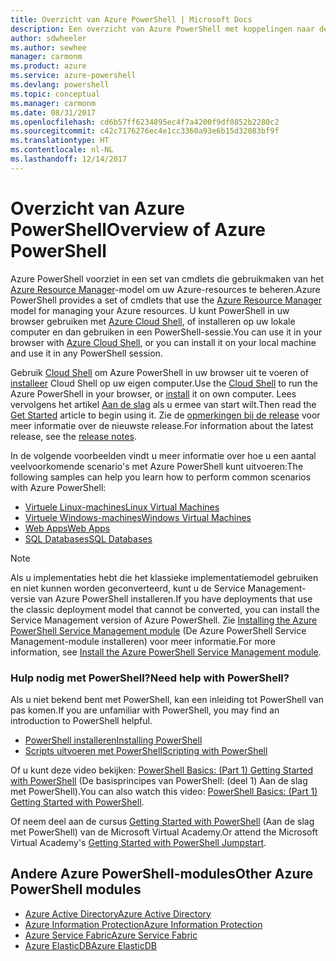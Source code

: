 ```yaml
---
title: Overzicht van Azure PowerShell | Microsoft Docs
description: Een overzicht van Azure PowerShell met koppelingen naar de installatie en configuratie.
author: sdwheeler
ms.author: sewhee
manager: carmonm
ms.product: azure
ms.service: azure-powershell
ms.devlang: powershell
ms.topic: conceptual
ms.manager: carmonm
ms.date: 08/31/2017
ms.openlocfilehash: cd6b57ff6234895ec4f7a4200f9df0852b2280c2
ms.sourcegitcommit: c42c7176276ec4e1cc3360a93e6b15d32083bf9f
ms.translationtype: HT
ms.contentlocale: nl-NL
ms.lasthandoff: 12/14/2017
---
```

# <a name="overview-of-azure-powershell"></a><span data-ttu-id="d8afc-103">Overzicht van Azure PowerShell</span><span class="sxs-lookup"><span data-stu-id="d8afc-103">Overview of Azure PowerShell</span></span>

<span data-ttu-id="d8afc-104">Azure PowerShell voorziet in een set van cmdlets die gebruikmaken van het [Azure Resource Manager](/azure/azure-resource-manager/resource-group-overview)-model om uw Azure-resources te beheren.</span><span class="sxs-lookup"><span data-stu-id="d8afc-104">Azure PowerShell provides a set of cmdlets that use the [Azure Resource Manager](/azure/azure-resource-manager/resource-group-overview) model for managing your Azure resources.</span></span> <span data-ttu-id="d8afc-105">U kunt PowerShell in uw browser gebruiken met [Azure Cloud Shell](/azure/cloud-shell/overview), of installeren op uw lokale computer en dan gebruiken in een PowerShell-sessie.</span><span class="sxs-lookup"><span data-stu-id="d8afc-105">You can use it in your browser with [Azure Cloud Shell](/azure/cloud-shell/overview), or you can install it on your local machine and use it in any PowerShell session.</span></span>

<span data-ttu-id="d8afc-106">Gebruik [Cloud Shell](/azure/cloud-shell/overview) om Azure PowerShell in uw browser uit te voeren of [installeer](install-azurerm-ps.md) Cloud Shell op uw eigen computer.</span><span class="sxs-lookup"><span data-stu-id="d8afc-106">Use the [Cloud Shell](/azure/cloud-shell/overview) to run the Azure PowerShell in your browser, or [install](install-azurerm-ps.md) it on own computer.</span></span> <span data-ttu-id="d8afc-107">Lees vervolgens het artikel [Aan de slag](get-started-azureps.md) als u ermee van start wilt.</span><span class="sxs-lookup"><span data-stu-id="d8afc-107">Then read the [Get Started](get-started-azureps.md) article to begin using it.</span></span> <span data-ttu-id="d8afc-108">Zie de [opmerkingen bij de release](release-notes-azureps.md) voor meer informatie over de nieuwste release.</span><span class="sxs-lookup"><span data-stu-id="d8afc-108">For information about the latest release, see the [release notes](release-notes-azureps.md).</span></span>

<span data-ttu-id="d8afc-109">In de volgende voorbeelden vindt u meer informatie over hoe u een aantal veelvoorkomende scenario's met Azure PowerShell kunt uitvoeren:</span><span class="sxs-lookup"><span data-stu-id="d8afc-109">The following samples can help you learn how to perform common scenarios with Azure PowerShell:</span></span>

* [<span data-ttu-id="d8afc-110">Virtuele Linux-machines</span><span class="sxs-lookup"><span data-stu-id="d8afc-110">Linux Virtual Machines</span></span>](/azure/virtual-machines/virtual-machines-linux-powershell-samples?toc=/powershell/azure/toc.json)
* [<span data-ttu-id="d8afc-111">Virtuele Windows-machines</span><span class="sxs-lookup"><span data-stu-id="d8afc-111">Windows Virtual Machines</span></span>](/azure/virtual-machines/virtual-machines-windows-powershell-samples?toc=/powershell/azure/toc.json)
* [<span data-ttu-id="d8afc-112">Web Apps</span><span class="sxs-lookup"><span data-stu-id="d8afc-112">Web Apps</span></span>](/azure/app-service-web/app-service-powershell-samples?toc=/powershell/azure/toc.json)
* [<span data-ttu-id="d8afc-113">SQL Databases</span><span class="sxs-lookup"><span data-stu-id="d8afc-113">SQL Databases</span></span>](/azure/sql-database/sql-database-powershell-samples?toc=/powershell/azure/toc.json)

> [!NOTE]
> <span data-ttu-id="d8afc-114">Als u implementaties hebt die het klassieke implementatiemodel gebruiken en niet kunnen worden geconverteerd, kunt u de Service Management-versie van Azure PowerShell installeren.</span><span class="sxs-lookup"><span data-stu-id="d8afc-114">If you have deployments that use the classic deployment model that cannot be converted, you can install the Service Management version of Azure PowerShell.</span></span> <span data-ttu-id="d8afc-115">Zie [Installing the Azure PowerShell Service Management module](/powershell/azure/servicemanagement/install-azure-ps) (De Azure PowerShell Service Management-module installeren) voor meer informatie.</span><span class="sxs-lookup"><span data-stu-id="d8afc-115">For more information, see [Install the Azure PowerShell Service Management module](/powershell/azure/servicemanagement/install-azure-ps).</span></span>


### <a name="need-help-with-powershell"></a><span data-ttu-id="d8afc-116">Hulp nodig met PowerShell?</span><span class="sxs-lookup"><span data-stu-id="d8afc-116">Need help with PowerShell?</span></span>

<span data-ttu-id="d8afc-117">Als u niet bekend bent met PowerShell, kan een inleiding tot PowerShell van pas komen.</span><span class="sxs-lookup"><span data-stu-id="d8afc-117">If you are unfamiliar with PowerShell, you may find an introduction to PowerShell helpful.</span></span>

* [<span data-ttu-id="d8afc-118">PowerShell installeren</span><span class="sxs-lookup"><span data-stu-id="d8afc-118">Installing PowerShell</span></span>](/powershell/scripting/installing-windows-powershell)
* [<span data-ttu-id="d8afc-119">Scripts uitvoeren met PowerShell</span><span class="sxs-lookup"><span data-stu-id="d8afc-119">Scripting with PowerShell</span></span>](/powershell/scripting/scripting-with-windows-powershell)

<span data-ttu-id="d8afc-120">Of u kunt deze video bekijken: [PowerShell Basics: (Part 1) Getting Started with PowerShell](https://channel9.msdn.com/Blogs/Taste-of-Premier/PowerShellBasicsPart1) (De basisprincipes van PowerShell: (deel 1) Aan de slag met PowerShell).</span><span class="sxs-lookup"><span data-stu-id="d8afc-120">You can also watch this video: [PowerShell Basics: (Part 1) Getting Started with PowerShell](https://channel9.msdn.com/Blogs/Taste-of-Premier/PowerShellBasicsPart1).</span></span>

<span data-ttu-id="d8afc-121">Of neem deel aan de cursus [Getting Started with PowerShell](https://mva.microsoft.com/liveevents/powershell-jumpstart) (Aan de slag met PowerShell) van de Microsoft Virtual Academy.</span><span class="sxs-lookup"><span data-stu-id="d8afc-121">Or attend the Microsoft Virtual Academy's [Getting Started with PowerShell Jumpstart](https://mva.microsoft.com/liveevents/powershell-jumpstart).</span></span>

## <a name="other-azure-powershell-modules"></a><span data-ttu-id="d8afc-122">Andere Azure PowerShell-modules</span><span class="sxs-lookup"><span data-stu-id="d8afc-122">Other Azure PowerShell modules</span></span>

* [<span data-ttu-id="d8afc-123">Azure Active Directory</span><span class="sxs-lookup"><span data-stu-id="d8afc-123">Azure Active Directory</span></span>](/powershell/azure/active-directory/)
* [<span data-ttu-id="d8afc-124">Azure Information Protection</span><span class="sxs-lookup"><span data-stu-id="d8afc-124">Azure Information Protection</span></span>](/powershell/azure/aip/)
* [<span data-ttu-id="d8afc-125">Azure Service Fabric</span><span class="sxs-lookup"><span data-stu-id="d8afc-125">Azure Service Fabric</span></span>](/powershell/azure/service-fabric/)
* [<span data-ttu-id="d8afc-126">Azure ElasticDB</span><span class="sxs-lookup"><span data-stu-id="d8afc-126">Azure ElasticDB</span></span>](/powershell/azure/elasticdbjobs/)
